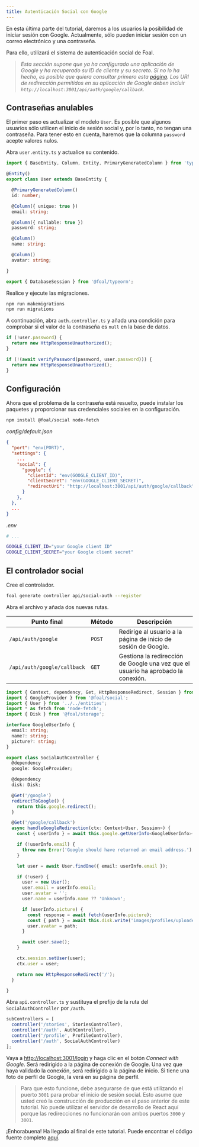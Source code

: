 ```yaml
---
title: Autenticación Social con Google
---
```


En esta última parte del tutorial, daremos a los usuarios la posibilidad de iniciar sesión con Google. Actualmente, sólo pueden iniciar sesión con un correo electrónico y una contraseña.

Para ello, utilizará el sistema de autenticación social de Foal.

> *Esta sección supone que ya ha configurado una aplicación de Google y ha recuperado su ID de cliente y su secreto. Si no lo ha hecho, es posible que quiera consultar primero esta [página](../../authentication-and-access-control/social-auth.md). Los URI de redirección permitidos en su aplicación de Google deben incluir `http://localhost:3001/api/auth/google/callback`.*


## Contraseñas anulables

El primer paso es actualizar el modelo `User`. Es posible que algunos usuarios sólo utilicen el inicio de sesión social y, por lo tanto, no tengan una contraseña. Para tener esto en cuenta, haremos que la columna `password` acepte valores nulos.

Abra `user.entity.ts` y actualice su contenido.

```typescript
import { BaseEntity, Column, Entity, PrimaryGeneratedColumn } from 'typeorm';

@Entity()
export class User extends BaseEntity {

  @PrimaryGeneratedColumn()
  id: number;

  @Column({ unique: true })
  email: string;

  @Column({ nullable: true })
  password: string;

  @Column()
  name: string;

  @Column()
  avatar: string;

}

export { DatabaseSession } from '@foal/typeorm';
```

Realice y ejecute las migraciones.

```bash
npm run makemigrations
npm run migrations
```

A continuación, abra `auth.controller.ts` y añada una condición para comprobar si el valor de la contraseña es `null` en la base de datos.

```typescript
if (!user.password) {
  return new HttpResponseUnauthorized();
}

if (!(await verifyPassword(password, user.password))) {
  return new HttpResponseUnauthorized();
}
```

## Configuración

Ahora que el problema de la contraseña está resuelto, puede instalar los paquetes y proporcionar sus credenciales sociales en la configuración.

```bash
npm install @foal/social node-fetch
```

*config/default.json*
```json
{
  "port": "env(PORT)",
  "settings": {
    ...
    "social": {
      "google": {
        "clientId": "env(GOOGLE_CLIENT_ID)",
        "clientSecret": "env(GOOGLE_CLIENT_SECRET)",
        "redirectUri": "http://localhost:3001/api/auth/google/callback"
      }
    },
  },
  ...
}
```

*.env*
```bash
# ...

GOOGLE_CLIENT_ID="your Google client ID"
GOOGLE_CLIENT_SECRET="your Google client secret"
```

## El controlador social

Cree el controlador.

```bash
foal generate controller api/social-auth --register
```

Abra el archivo y añada dos nuevas rutas.

| Punto final | Método | Descripción |
| --- | --- | --- |
| `/api/auth/google` | `POST` | Redirige al usuario a la página de inicio de sesión de Google.  |
| `/api/auth/google/callback` | `GET` | Gestiona la redirección de Google una vez que el usuario ha aprobado la conexión. |

```typescript
import { Context, dependency, Get, HttpResponseRedirect, Session } from '@foal/core';
import { GoogleProvider } from '@foal/social';
import { User } from '../../entities';
import * as fetch from 'node-fetch';
import { Disk } from '@foal/storage';

interface GoogleUserInfo {
  email: string;
  name?: string;
  picture?: string;
}

export class SocialAuthController {
  @dependency
  google: GoogleProvider;

  @dependency
  disk: Disk;

  @Get('/google')
  redirectToGoogle() {
    return this.google.redirect();
  }

  @Get('/google/callback')
  async handleGoogleRedirection(ctx: Context<User, Session>) {
    const { userInfo } = await this.google.getUserInfo<GoogleUserInfo>(ctx);

    if (!userInfo.email) {
      throw new Error('Google should have returned an email address.');
    }

    let user = await User.findOne({ email: userInfo.email });

    if (!user) {
      user = new User();
      user.email = userInfo.email;
      user.avatar = '';
      user.name = userInfo.name ?? 'Unknown';

      if (userInfo.picture) {
        const response = await fetch(userInfo.picture);
        const { path } = await this.disk.write('images/profiles/uploaded', response.body)
        user.avatar = path;
      }

      await user.save();
    }

    ctx.session.setUser(user);
    ctx.user = user;

    return new HttpResponseRedirect('/');
  }

}

```

Abra `api.controller.ts` y sustituya el prefijo de la ruta del `SocialAuthController` por `/auth`.

```typescript
subControllers = [
  controller('/stories', StoriesController),
  controller('/auth', AuthController),
  controller('/profile', ProfileController),
  controller('/auth', SocialAuthController)
];
```

Vaya a [http://localhost:3001/login](http://localhost:3001/login) y haga clic en el botón *Connect with Google*. Será redirigido a la página de conexión de Google. Una vez que haya validado la conexión, será redirigido a la página de inicio. Si tiene una foto de perfil de Google, la verá en su página de perfil.

> Para que esto funcione, debe asegurarse de que está utilizando el puerto `3001` para probar el inicio de sesión social. Esto asume que usted creó la construcción de producción en el paso anterior de este tutorial. No puede utilizar el servidor de desarrollo de React aquí porque las redirecciones no funcionarán con ambos puertos `3000` y `3001`. 

¡Enhorabuena! Ha llegado al final de este tutorial. Puede encontrar el código fuente completo [aquí](./assets/tutorial-foal-react.zip).
